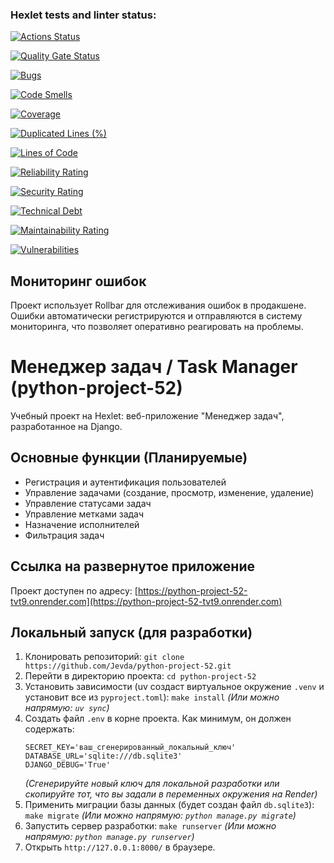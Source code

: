 ### Hexlet tests and linter status:
[![Actions Status](https://github.com/Jevda/python-project-52/actions/workflows/hexlet-check.yml/badge.svg)](https://github.com/Jevda/python-project-52/actions)

[![Quality Gate Status](https://sonarcloud.io/api/project_badges/measure?project=Jevda_python-project-52&metric=alert_status)](https://sonarcloud.io/summary/new_code?id=Jevda_python-project-52)

[![Bugs](https://sonarcloud.io/api/project_badges/measure?project=Jevda_python-project-52&metric=bugs)](https://sonarcloud.io/summary/new_code?id=Jevda_python-project-52)

[![Code Smells](https://sonarcloud.io/api/project_badges/measure?project=Jevda_python-project-52&metric=code_smells)](https://sonarcloud.io/summary/new_code?id=Jevda_python-project-52)

[![Coverage](https://sonarcloud.io/api/project_badges/measure?project=Jevda_python-project-52&metric=coverage)](https://sonarcloud.io/summary/new_code?id=Jevda_python-project-52)

[![Duplicated Lines (%)](https://sonarcloud.io/api/project_badges/measure?project=Jevda_python-project-52&metric=duplicated_lines_density)](https://sonarcloud.io/summary/new_code?id=Jevda_python-project-52)

[![Lines of Code](https://sonarcloud.io/api/project_badges/measure?project=Jevda_python-project-52&metric=ncloc)](https://sonarcloud.io/summary/new_code?id=Jevda_python-project-52)

[![Reliability Rating](https://sonarcloud.io/api/project_badges/measure?project=Jevda_python-project-52&metric=reliability_rating)](https://sonarcloud.io/summary/new_code?id=Jevda_python-project-52)

[![Security Rating](https://sonarcloud.io/api/project_badges/measure?project=Jevda_python-project-52&metric=security_rating)](https://sonarcloud.io/summary/new_code?id=Jevda_python-project-52)

[![Technical Debt](https://sonarcloud.io/api/project_badges/measure?project=Jevda_python-project-52&metric=sqale_index)](https://sonarcloud.io/summary/new_code?id=Jevda_python-project-52)

[![Maintainability Rating](https://sonarcloud.io/api/project_badges/measure?project=Jevda_python-project-52&metric=sqale_rating)](https://sonarcloud.io/summary/new_code?id=Jevda_python-project-52)

[![Vulnerabilities](https://sonarcloud.io/api/project_badges/measure?project=Jevda_python-project-52&metric=vulnerabilities)](https://sonarcloud.io/summary/new_code?id=Jevda_python-project-52)

## Мониторинг ошибок

Проект использует Rollbar для отслеживания ошибок в продакшене. Ошибки автоматически регистрируются и отправляются в систему мониторинга, что позволяет оперативно реагировать на проблемы.

# Менеджер задач / Task Manager (python-project-52)

Учебный проект на Hexlet: веб-приложение "Менеджер задач", разработанное на Django.

## Основные функции (Планируемые)
* Регистрация и аутентификация пользователей
* Управление задачами (создание, просмотр, изменение, удаление)
* Управление статусами задач
* Управление метками задач
* Назначение исполнителей
* Фильтрация задач

## Ссылка на развернутое приложение

Проект доступен по адресу: [https://python-project-52-tvt9.onrender.com](https://python-project-52-tvt9.onrender.com)

## Локальный запуск (для разработки)

1.  Клонировать репозиторий:
    `git clone https://github.com/Jevda/python-project-52.git`
2.  Перейти в директорию проекта:
    `cd python-project-52`
3.  Установить зависимости (uv создаст виртуальное окружение `.venv` и установит все из `pyproject.toml`):
    `make install`
    *(Или можно напрямую: `uv sync`)*
4.  Создать файл `.env` в корне проекта. Как минимум, он должен содержать:
    ```dotenv
    SECRET_KEY='ваш_сгенерированный_локальный_ключ'
    DATABASE_URL='sqlite:///db.sqlite3'
    DJANGO_DEBUG='True'
    ```
    *(Сгенерируйте новый ключ для локальной разработки или скопируйте тот, что вы задали в переменных окружения на Render)*
5.  Применить миграции базы данных (будет создан файл `db.sqlite3`):
    `make migrate`
    *(Или можно напрямую: `python manage.py migrate`)*
6.  Запустить сервер разработки:
    `make runserver`
    *(Или можно напрямую: `python manage.py runserver`)*
7.  Открыть `http://127.0.0.1:8000/` в браузере.